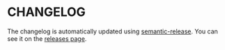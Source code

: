 # CHANGELOG
 
The changelog is automatically updated using [semantic-release](https://github.com/semantic-release/semantic-release).
You can see it on the [releases page](../../releases).